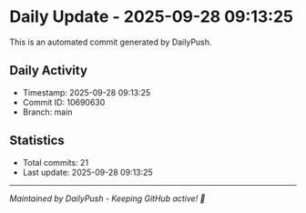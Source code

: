 # Daily Update - 2025-09-28 09:13:25

This is an automated commit generated by DailyPush.

## Daily Activity
- Timestamp: 2025-09-28 09:13:25
- Commit ID: 10690630
- Branch: main

## Statistics
- Total commits: 21
- Last update: 2025-09-28 09:13:25

---
*Maintained by DailyPush - Keeping GitHub active! 🚀*

